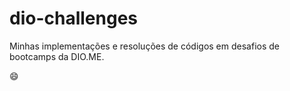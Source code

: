 # dio-challenges

Minhas implementações e resoluções de códigos em desafios de bootcamps da DIO.ME.

:smile:
